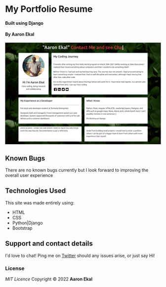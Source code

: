 # My Portfolio Resume

#### Built using Django

#### By **Aaron Ekal**

![Landing page screenshot](/staticfiles/images/The-Portfolio.png "The Portfolio Resume")

## Known Bugs

There are no known bugs currently but I look forward to improving the overall user experience

## Technologies Used

This site was made entirely using:

- HTML
- CSS
- Python|Django
- Bootstrap

## Support and contact details

I'd love to chat! Ping me on [Twitter](https://twitter.com/aaronekal) should any issues arise, or just say Hi!

### License

_MIT Licence_
Copyright &copy; 2022 **Aaron Ekal**